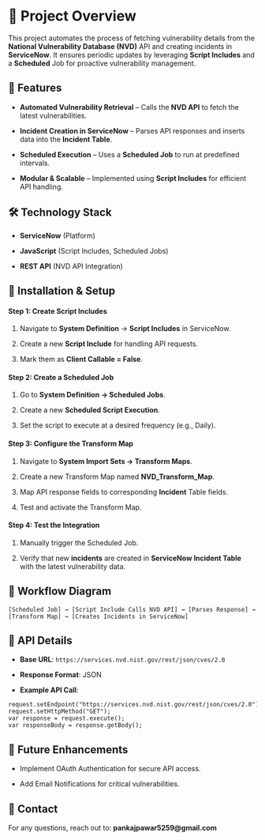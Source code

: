 # 📌 Project Overview

This project automates the process of fetching vulnerability details from the __National Vulnerability Database (NVD)__ API and creating incidents in __ServiceNow__. It ensures periodic updates by leveraging __Script Includes__ and a __Scheduled__ Job for proactive vulnerability management.



## 🚀 Features

- __Automated Vulnerability Retrieval__ – Calls the __NVD API__ to fetch the latest vulnerabilities.

- __Incident Creation in ServiceNow__  – Parses API responses and inserts data into the __Incident Table__.

- __Scheduled Execution__ – Uses a __Scheduled Job__ to run at predefined intervals.

- __Modular & Scalable__ – Implemented using __Script Includes__ for efficient API handling.

## 🛠️ Technology Stack

- __ServiceNow__ (Platform)

- __JavaScript__ (Script Includes, Scheduled Jobs)

- __REST API__ (NVD API Integration)

## 🔧 Installation & Setup

#### Step 1: Create Script Includes

1. Navigate to __System Definition__ → __Script Includes__ in ServiceNow.

2. Create a new __Script Include__ for handling API requests.

3. Mark them as __Client Callable = False__.

#### Step 2: Create a Scheduled Job

1. Go to __System Definition → Scheduled Jobs__.

2. Create a new __Scheduled Script Execution__.

3. Set the script to execute at a desired frequency (e.g., Daily).

#### Step 3: Configure the Transform Map

1. Navigate to __System Import Sets → Transform Maps__.

2. Create a new Transform Map named __NVD_Transform_Map__.

3. Map API response fields to corresponding __Incident__ Table fields.

4. Test and activate the Transform Map.

#### Step 4: Test the Integration

1. Manually trigger the Scheduled Job.

2. Verify that new __incidents__ are created in __ServiceNow Incident Table__ with the latest vulnerability data.

## 🔄 Workflow Diagram

``
[Scheduled Job] → [Script Include Calls NVD API] → [Parses Response] → [Transform Map] → [Creates Incidents in ServiceNow]
``

## 📝 API Details

- __Base URL__: ``https://services.nvd.nist.gov/rest/json/cves/2.0``

- __Response Format__: JSON

- __Example API Call__:

```var request = new sn_ws.RESTMessageV2();
request.setEndpoint("https://services.nvd.nist.gov/rest/json/cves/2.0");
request.setHttpMethod("GET");
var response = request.execute();
var responseBody = response.getBody();
```

## 📌 Future Enhancements

- Implement OAuth Authentication for secure API access.

- Add Email Notifications for critical vulnerabilities.

## 📧 Contact

For any questions, reach out to: __pankajpawar5259@gmail.com__
